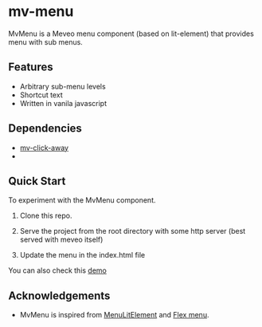 # mv-menu

 MvMenu is a Meveo menu component (based on lit-element) that provides menu with sub menus.

## Features
* Arbitrary sub-menu levels
* Shortcut text
* Written in vanila javascript 

## Dependencies

- [mv-click-away](https://github.com/meveo-frontend/mv-click-away)
- 
## Quick Start

To experiment with the MvMenu component.   

1. Clone this repo.

2. Serve the project from the root directory with some http server (best served with meveo itself) 

3. Update the menu in the index.html file     


You can also check this [demo](https://manaty.net/mv-menu/)


## Acknowledgements

* MvMenu is inspired from [MenuLitElement](https://github.com/glenkitchen/menu-lit-element) and [Flex menu](https://www.damienflandrin.fr/blog/post/tutoriel-realiser-un-menu-responsive-avec-flexbox).
